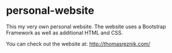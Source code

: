 # personal-website

This my very own personal website. The website uses a Bootstrap Framework as well as additional HTML and CSS.

You can check out the website at: http://thomasreznik.com/
